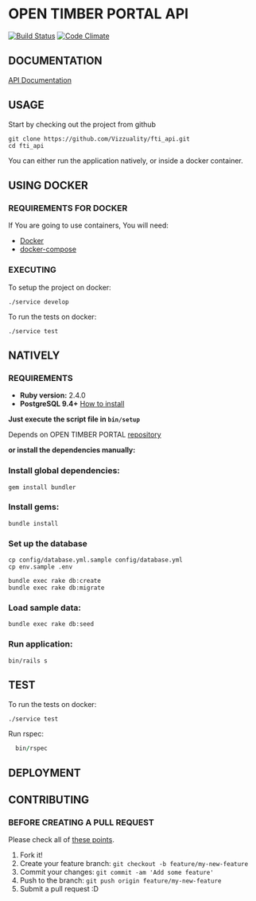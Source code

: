 # OPEN TIMBER PORTAL API #

[![Build Status](https://travis-ci.org/Vizzuality/fti_api.svg?branch=staging)](https://travis-ci.org/Vizzuality/fti_api) [![Code Climate](https://codeclimate.com/github/Vizzuality/fti_api/badges/gpa.svg)](https://codeclimate.com/github/Vizzuality/fti_api)

## DOCUMENTATION ##

[API Documentation](https://fti-api-documentation.herokuapp.com)

## USAGE ##

  Start by checking out the project from github

```
git clone https://github.com/Vizzuality/fti_api.git
cd fti_api
```

  You can either run the application natively, or inside a docker container.

## USING DOCKER ##

### REQUIREMENTS FOR DOCKER ###

  If You are going to use containers, You will need:

- [Docker](https://www.docker.com/)
- [docker-compose](https://docs.docker.com/compose/)

### EXECUTING ###

  To setup the project on docker:

```
./service develop
```

  To run the tests on docker:

```
./service test
```

## NATIVELY ##

### REQUIREMENTS ###

  - **Ruby version:** 2.4.0
  - **PostgreSQL 9.4+** [How to install](http://exponential.io/blog/2015/02/21/install-postgresql-on-mac-os-x-via-brew/)

**Just execute the script file in `bin/setup`**

  Depends on OPEN TIMBER PORTAL [repository](https://github.com/Vizzuality/fti_api)

**or install the dependencies manually:**

### Install global dependencies: ###

    gem install bundler

### Install gems: ###

    bundle install

### Set up the database ###

    cp config/database.yml.sample config/database.yml
    cp env.sample .env

    bundle exec rake db:create
    bundle exec rake db:migrate

### Load sample data: ###

    bundle exec rake db:seed

### Run application: ###

    bin/rails s

## TEST ##

  To run the tests on docker:

```
./service test
```

  Run rspec:

```ruby
  bin/rspec
```

## DEPLOYMENT ##

## CONTRIBUTING ##

### BEFORE CREATING A PULL REQUEST ###

Please check all of [these points](https://github.com/Vizzuality/fti_api/blob/master/CONTRIBUTING.md).

1. Fork it!
2. Create your feature branch: `git checkout -b feature/my-new-feature`
3. Commit your changes: `git commit -am 'Add some feature'`
4. Push to the branch: `git push origin feature/my-new-feature`
5. Submit a pull request :D

